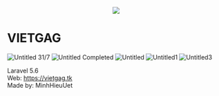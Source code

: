 <p align="center"><img src="https://laravel.com/assets/img/components/logo-laravel.svg"></p>
<h1>VIETGAG</h1>
<a href="#"></a>
<img src="https://preview.ibb.co/mQTEyo/Untitled.png" alt="Untitled" border="0">
31/7
<img src="https://preview.ibb.co/kiKmW8/Untitled.png" alt="Untitled" border="0">
Completed
<img src="https://preview.ibb.co/bZwS1K/Untitled.png" alt="Untitled" border="0">
<img src="https://preview.ibb.co/cVG5oz/Untitled1.png" alt="Untitled1" border="0">
<img src="https://preview.ibb.co/hAaLMK/Untitled3.png" alt="Untitled3" border="0"><br />

Laravel 5.6
<br>
Web: <a>https://vietgag.tk</a>
<br>
Made by: MinhHieuUet